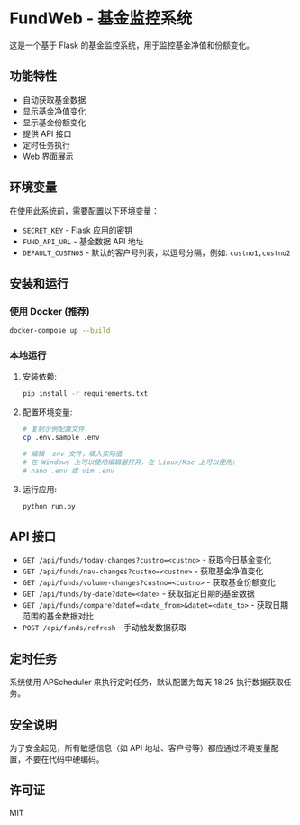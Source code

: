 # FundWeb - 基金监控系统

这是一个基于 Flask 的基金监控系统，用于监控基金净值和份额变化。

## 功能特性

- 自动获取基金数据
- 显示基金净值变化
- 显示基金份额变化
- 提供 API 接口
- 定时任务执行
- Web 界面展示

## 环境变量

在使用此系统前，需要配置以下环境变量：

- `SECRET_KEY` - Flask 应用的密钥
- `FUND_API_URL` - 基金数据 API 地址
- `DEFAULT_CUSTNOS` - 默认的客户号列表，以逗号分隔，例如: `custno1,custno2`

## 安装和运行

### 使用 Docker (推荐)

```bash
docker-compose up --build
```

### 本地运行

1. 安装依赖:
   ```bash
   pip install -r requirements.txt
   ```

2. 配置环境变量:
   ```bash
   # 复制示例配置文件
   cp .env.sample .env
   
   # 编辑 .env 文件，填入实际值
   # 在 Windows 上可以使用编辑器打开，在 Linux/Mac 上可以使用:
   # nano .env 或 vim .env
   ```

3. 运行应用:
   ```bash
   python run.py
   ```

## API 接口

- `GET /api/funds/today-changes?custno=<custno>` - 获取今日基金变化
- `GET /api/funds/nav-changes?custno=<custno>` - 获取基金净值变化
- `GET /api/funds/volume-changes?custno=<custno>` - 获取基金份额变化
- `GET /api/funds/by-date?date=<date>` - 获取指定日期的基金数据
- `GET /api/funds/compare?datef=<date_from>&datet=<date_to>` - 获取日期范围的基金数据对比
- `POST /api/funds/refresh` - 手动触发数据获取

## 定时任务

系统使用 APScheduler 来执行定时任务，默认配置为每天 18:25 执行数据获取任务。

## 安全说明

为了安全起见，所有敏感信息（如 API 地址、客户号等）都应通过环境变量配置，不要在代码中硬编码。

## 许可证

MIT